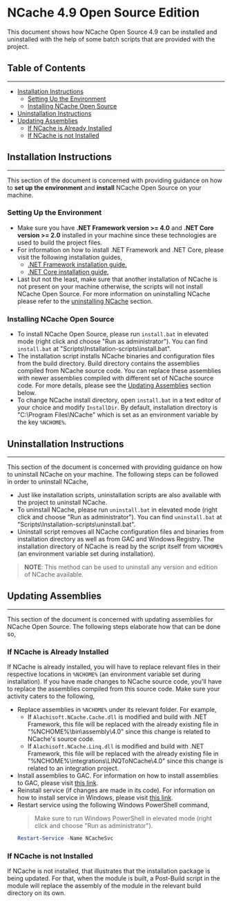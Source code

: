 # NCache 4.9 Open Source Edition #

This document shows how NCache Open Source 4.9 can be installed and uninstalled with the help of some batch scripts that are provided with the project.

## Table of Contents ##

---

- [Installation Instructions](#installation-instructions)
  - [Setting Up the Environment](#setting-up-the-environment)
  - [Installing NCache Open Source](#installing-ncache-open-source)
- [Uninstallation Instructions](#uninstallation-instructions)
- [Updating Assemblies](#updating-assemblies)
  - [If NCache is Already Installed](#if-ncache-is-already-installed)
  - [If NCache is not Installed](#if-ncache-is-not-installed)

## Installation Instructions ##

---

This section of the document is concerned with providing guidance on how to **set up the environment** and **install** NCache Open Source on your machine.

### Setting Up the Environment ###

- Make sure you have **.NET Framework version >= 4.0** and **.NET Core version >= 2.0** installed in your machine since these technologies are used to build the project files.
- For information on how to install .NET Framework and .NET Core, please visit the following installation guides,
  - [.NET Framework installation guide.](https://docs.microsoft.com/en-us/dotnet/framework/install/guide-for-developers)
  - [.NET Core installation guide.](https://www.microsoft.com/net/learn/get-started/windows)
- Last but not the least, make sure that another installation of NCache is not present on your machine otherwise, the scripts will not install NCache Open Source. For more information on uninstalling NCache please refer to the [uninstalling NCache](#uninstallation-instructions) section.

### Installing NCache Open Source ###

- To install NCache Open Source, please run `install.bat` in elevated mode (right click and choose "Run as administrator"). You can find `install.bat` at "Scripts\Installation-scripts\install.bat".
- The installation script installs NCache binaries and configuration files from the build directory. Build directory contains the assemblies compiled from NCache source code. You can replace these assemblies with newer assemblies compiled with different set of NCache source code. For more details, please see the [Updating Assemblies](#updating-assemblies) section below.
- To change NCache install directory, open `install.bat` in a text editor of your choice and modify `InstallDir`. By default, installation directory is "C:\Program Files\NCache" which is set as an environment variable by the key `%NCHOME%`.

## Uninstallation Instructions ##

---

This section of the document is concerned with providing guidance on how to uninstall NCache on your machine. The following steps can be followed in order to uninstall NCache,

- Just like installation scripts, uninstallation scripts are also available with the project to uninstall NCache.
- To uninstall NCache, please run `uninstall.bat` in elevated mode (right click and choose "Run as administrator"). You can find `uninstall.bat` at "Scripts\Installation-scripts\uninstall.bat".
- Uninstall script removes all NCache configuration files and binaries from installation directory as well as from GAC and Windows Registry. The installation directory of NCache is read by the script itself from `%NCHOME%` (an environment variable set during installation).

> **NOTE**: This method can be used to uninstall any version and edition of NCache available.

## Updating Assemblies ##

---

This section of the document is concerned with updating assemblies for NCache Open Source. The following steps elaborate how that can be done so,

### If NCache is Already Installed ###

If NCache is already installed, you will have to replace relevant files in their respective locations in `%NCHOME%` (an environment variable set during installation). If you have made changes to NCache source code, you'll have to replace the assemblies compiled from this source code. Make sure your activity caters to the following,

- Replace assemblies in `%NCHOME%` under its relevant folder. For example,
  - If `Alachisoft.NCache.Cache.dll` is modified and build with .NET Framework, this file will be replaced with the already existing file in "%NCHOME%\bin\assembly\4.0\" since this change is related to NCache's source code.
  - If `Alachisoft.NCache.Linq.dll` is modified and build with .NET Framework, this file will be replaced with the already existing file in "%NCHOME%\integrations\LINQToNCache\4.0\" since this change is related to an integration project.
- Install assemblies to GAC. For information on how to install assemblies to GAC, please visit [this link](https://docs.microsoft.com/en-us/dotnet/framework/app-domains/how-to-install-an-assembly-into-the-gac).
- Reinstall service (if changes are made in its code). For information on how to install service in Windows, please visit [this link](https://docs.microsoft.com/en-us/dotnet/framework/windows-services/how-to-install-and-uninstall-services).
- Restart service using the following Windows PowerShell command,
  > Make sure to run Windows PowerShell in elevated mode (right click and choose "Run as administrator").
  ```PowerShell
  Restart-Service -Name NCacheSvc
  ```

### If NCache is not Installed ##

If NCache is not installed, that illustrates that the installation package is being updated. For that, when the module is built, a Post-Build script in the module will replace the assembly of the module in the relevant build directory on its own.
